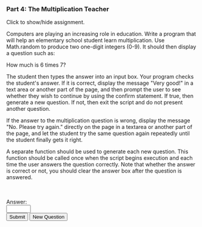 ### Part 4: The Multiplication Teacher

<p class="accordian">Click to show/hide assignment.</p>
<div class="panel">

Computers are playing an increasing role in education. Write a program that will help an elementary school student learn multiplication. Use Math.random to produce two one-digit integers (0-9). It should then display a question such as:  
  
How much is 6 times 7?  
  
The student then types the answer into an input box. Your program checks the student's answer. If it is correct, display the message "Very good!" in a text area or another part of the page, and then prompt the user to see whether they wish to continue by using the confirm statement. If true, then generate a new question. If not, then exit the script and do not present another question.  
  
If the answer to the multiplication question is wrong, display the message "No. Please try again." directly on the page in a textarea or another part of the page, and let the student try the same question again repeatedly until the student finally gets it right.

A separate function should be used to generate each new question. This function should be called once when the script begins execution and each time the user answers the question correctly. Note that whether the answer is correct or not, you should clear the answer box after the question is answered.

</div>

<section id="disappear">
<div class="row">
<form name="myform">
<div class="one-half column">
<div id="question"></div><br>
<div id="messages"></div><br>
</div>
<div class="one-half column">
<label for="guess">Answer:</label><br><input type="number" id="guess" name="guess" min="0" max="100" required><br>
<span class="button-row">
<input type="button" class="button-primary" onclick="calc()" value="Submit"> <input type="reset" value="New Question" id="reset">
</span><br>
</div>
</form>
</div>
</section>

<script>
const displayResults = (question = "") => {
        document.getElementById('question').textContent = question;
}

const teacher = {
    "errMessage": "You have to enter a numeric value.",
    "correctMessage": 'Correct! Good Job!<br><span class="button-row"><input type="button" class="button-primary" onclick="teacher.continue()" value="Do it Again!"> <input type="button" class="button" onclick="teacher.clear()" value="make it stop!"></span>',
    "phrase": () => "How much is " + teacher.num1 + " * " + teacher.num2 + "?",
    "rando": () => Math.floor(Math.random() * 10),
    "init": () => { 
        teacher.num1 = teacher.rando(); 
        teacher.num2 = teacher.rando(); 
        displayResults(teacher.phrase());
        document.getElementById('messages').textContent = "🤞🏻";
        },
    "continue": () => { 
         teacher.init();
         document.getElementById('guess').value = "";
        },
    "clear": () => {
        document.getElementById('guess').value = "",
        setTimeout(() => { document.getElementById('disappear').innerHTML = "Thanks for playing! 👋🏼 <br><br>" }, 500);
        }
    }

function calc(){
    teacher.guess = parseFloat(document.forms["myform"].elements["guess"].value);
    Number.isNaN(teacher.guess)
        ? document.getElementById('messages').textContent = teacher.errMessage
        : teacher.guess == teacher.num1 * teacher.num2 
        ? document.getElementById('messages').innerHTML = teacher.correctMessage
        : ( document.getElementById('guess').value = ""
        , document.getElementById('messages').textContent = "Nope! Please try again.");
} 

document.getElementById('reset').addEventListener("click", () => {
    teacher.init();
});

teacher.init();
</script>
